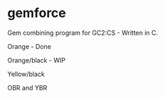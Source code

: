gemforce
========

Gem combining program for GC2:CS - Written in C.

Orange - Done

Orange/black - WIP

Yellow/black

OBR and YBR
